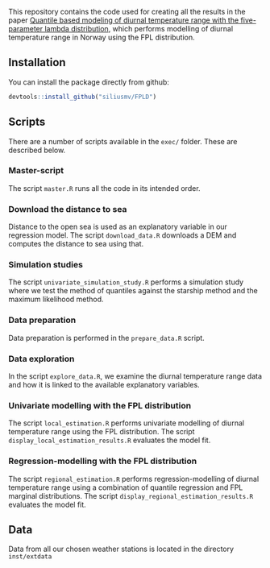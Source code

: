 
This repository contains the code used for creating all the results in the paper [Quantile based modeling of diurnal temperature range with the five-parameter lambda distribution](https://doi.org/10.1002/env.2719),
which performs modelling of diurnal temperature range in Norway using the FPL distribution.

## Installation

You can install the package directly from github:

``` r
devtools::install_github("siliusmv/FPLD")
```

## Scripts

There are a number of scripts available in the `exec/` folder. These are described below.

### Master-script

The script `master.R` runs all the code in its intended order.

### Download the distance to sea

Distance to the open sea is used as an explanatory variable in our regression model. The script
`download_data.R` downloads a DEM and computes the distance to sea using that.

### Simulation studies

The script `univariate_simulation_study.R` performs a simulation study where we test the method of
quantiles against the starship method and the maximum likelihood method.

### Data preparation

Data preparation is performed in the `prepare_data.R` script.

### Data exploration

In the script `explore_data.R`, we examine the diurnal temperature range data and how it is linked
to the available explanatory variables.

### Univariate modelling with the FPL distribution
The script `local_estimation.R` performs univariate modelling of diurnal temperature range using the
FPL distribution. The script `display_local_estimation_results.R` evaluates the model fit.

### Regression-modelling with the FPL distribution
The script `regional_estimation.R` performs regression-modelling of diurnal temperature range using
a combination of quantile regression and FPL marginal distributions.
The script `display_regional_estimation_results.R` evaluates the model fit.

## Data

Data from all our chosen weather stations is located in the directory `inst/extdata`
